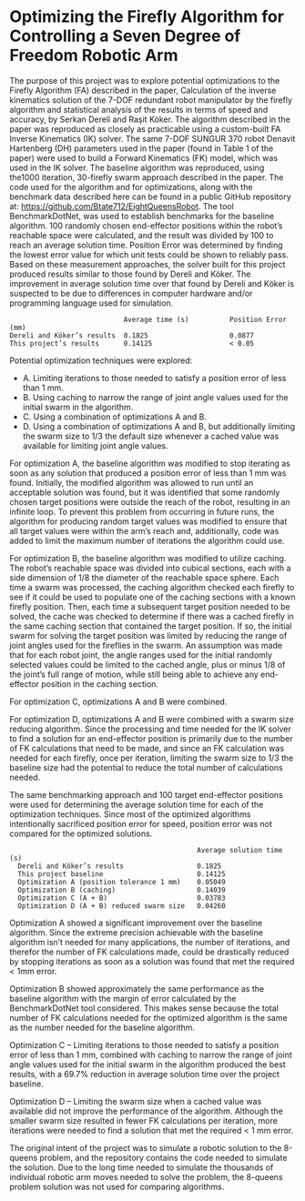 # Optimizing the Firefly Algorithm for Controlling a Seven Degree of Freedom Robotic Arm

The purpose of this project was to explore potential optimizations to the Firefly Algorithm (FA) described in the paper, Calculation of the inverse kinematics solution of the 7-DOF redundant robot manipulator by the firefly algorithm and statistical analysis of the results in terms of speed and accuracy, by Serkan Dereli and Raşit Köker.
The algorithm described in the paper was reproduced as closely as practicable using a custom-built FA Inverse Kinematics (IK) solver. The same 7-DOF SUNGUR 370 robot Denavit Hartenberg (DH) parameters used in the paper (found in Table 1 of the paper) were used to build a Forward Kinematics (FK) model, which was used in the IK solver. The baseline algorithm was reproduced, using the1000 iteration, 30-firefly swarm approach described in the paper. The code used for the algorithm and for optimizations, along with the benchmark data described here can be found in a public GitHub repository at: https://github.com/Btate712/EightQueensRobot.
The tool BenchmarkDotNet, was used to establish benchmarks for the baseline algorithm. 100 randomly chosen end-effector positions within the robot’s reachable space were calculated, and the result was divided by 100 to reach an average solution time. Position Error was determined by finding the lowest error value for which unit tests could be shown to reliably pass. Based on these measurement approaches, the solver built for this project produced results similar to those found by Dereli and Köker. The improvement in average solution time over that found by Dereli and Köker is suspected to be due to differences in computer hardware and/or programming language used for simulation.

                                Average time (s)	      Position Error (mm)
    Dereli and Köker’s results  0.1825	                  0.0877
    This project’s results	    0.14125	                  < 0.05

Potential optimization techniques were explored:
- A.	Limiting iterations to those needed to satisfy a position error of less than 1 mm.
- B.	Using caching to narrow the range of joint angle values used for the initial swarm in the algorithm.
- C.	Using a combination of optimizations A and B.
- D.	Using a combination of optimizations A and B, but additionally limiting the swarm size to 1/3 the default size whenever a cached value was available for limiting joint angle values.

For optimization A, the baseline algorithm was modified to stop iterating as soon as any solution that produced a position error of less than 1 mm was found. Initially, the modified algorithm was allowed to run until an acceptable solution was found, but it was identified that some randomly chosen target positions were outside the reach of the robot, resulting in an infinite loop. To prevent this problem from occurring in future runs, the algorithm for producing random target values was modified to ensure that all target values were within the arm’s reach and, additionally, code was added to limit the maximum number of iterations the algorithm could use.

For optimization B, the baseline algorithm was modified to utilize caching. The robot’s reachable space was divided into cubical sections, each with a side dimension of 1/8 the diameter of the reachable space sphere. Each time a swarm was processed, the caching algorithm checked each firefly to see if it could be used to populate one of the caching sections with a known firefly position. Then, each time a subsequent target position needed to be solved, the cache was checked to determine if there was a cached firefly in the same caching section that contained the target position. If so, the initial swarm for solving the target position was limited by reducing the range of joint angles used for the fireflies in the swarm. An assumption was made that for each robot joint, the angle ranges used for the initial randomly selected values could be limited to the cached angle, plus or minus 1/8 of the joint’s full range of motion, while still being able to achieve any end-effector position in the caching section.

For optimization C, optimizations A and B were combined.

For optimization D, optimizations A and B were combined with a swarm size reducing algorithm. Since the processing and time needed for the IK solver to find a solution for an end-effector position is primarily due to the number of FK calculations that need to be made, and since an FK calculation was needed for each firefly, once per iteration, limiting the swarm size to 1/3 the baseline size had the potential to reduce the total number of calculations needed.

The same benchmarking approach and 100 target end-effector positions were used for determining the average solution time for each of the optimization techniques. Since most of the optimized algorithms intentionally sacrificed position error for speed, position error was not compared for the optimized solutions.

                                                  Average solution time (s)
      Dereli and Köker’s results	              0.1825
      This project baseline	                      0.14125
      Optimization A (position tolerance 1 mm)    0.05049
      Optimization B (caching)	                  0.14039
      Optimization C (A + B)	                  0.03783
      Optimization D (A + B) reduced swarm size   0.04260

Optimization A showed a significant improvement over the baseline algorithm. Since the extreme precision achievable with the baseline algorithm isn’t needed for many applications, the number of iterations, and therefor the number of FK calculations made, could be drastically reduced by stopping iterations as soon as a solution was found that met the required < 1mm error.

Optimization B showed approximately the same performance as the baseline algorithm with the margin of error calculated by the BenchmarkDotNet tool considered. This makes sense because the total number of FK calculations needed for the optimized algorithm is the same as the number needed for the baseline algorithm.

Optimization C – Limiting iterations to those needed to satisfy a position error of less than 1 mm, combined with caching to narrow the range of joint angle values used for the initial swarm in the algorithm produced the best results, with a 69.7% reduction in average solution time over the project baseline.

Optimization D – Limiting the swarm size when a cached value was available did not improve the performance of the algorithm. Although the smaller swarm size resulted in fewer FK calculations per iteration, more iterations were needed to find a solution that met the required < 1 mm error.

The original intent of the project was to simulate a robotic solution to the 8-queens problem, and the repository contains the code needed to simulate the solution. Due to the long time needed to simulate the thousands of individual robotic arm moves needed to solve the problem, the 8-queens problem solution was not used for comparing algorithms.
